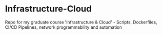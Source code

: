 # Infrastructure-Cloud
Repo for my graduate course 'Infrastructure &amp; Cloud' - Scripts, Dockerfiles, CI/CD Pipelines, network programmability and automation
